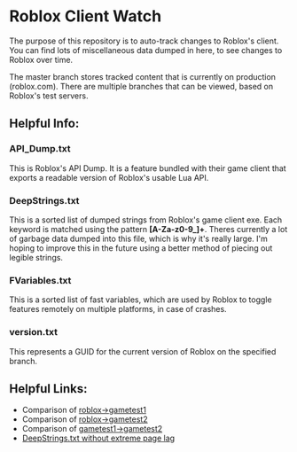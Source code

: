 # Roblox Client Watch

The purpose of this repository is to auto-track changes to Roblox's client.
You can find lots of miscellaneous data dumped in here, to see changes to Roblox over time.

The master branch stores tracked content that is currently on production (roblox.com). There are multiple branches that can be viewed, based on Roblox's test servers.

## Helpful Info:

### API\_Dump.txt
This is Roblox's API Dump. It is a feature bundled with their game client that exports a readable version of Roblox's usable Lua API.

### DeepStrings.txt
This is a sorted list of dumped strings from Roblox's game client exe. Each keyword is matched using the pattern **[A\-Za\-z0\-9\_]\+**.
Theres currently a lot of garbage data dumped into this file, which is why it's really large. I'm hoping to improve this in the future using a better method of piecing out legible strings.

### FVariables.txt
This is a sorted list of fast variables, which are used by Roblox to toggle features remotely on multiple platforms, in case of crashes.

### version.txt
This represents a GUID for the current version of Roblox on the specified branch.

## Helpful Links:

* Comparison of [roblox->gametest1](https://github.com/CloneTrooper1019/Roblox-Client-Watch/compare/gametest1.robloxlabs)
* Comparison of [roblox->gametest2](https://github.com/CloneTrooper1019/Roblox-Client-Watch/compare/gametest2.robloxlabs)
* Comparison of [gametest1->gametest2](https://github.com/CloneTrooper1019/Roblox-Client-Watch/compare/gametest1.robloxlabs...gametest2.robloxlabs)
* [DeepStrings.txt without extreme page lag](https://raw.githubusercontent.com/CloneTrooper1019/Roblox-Client-Watch/master/DeepStrings.txt)
